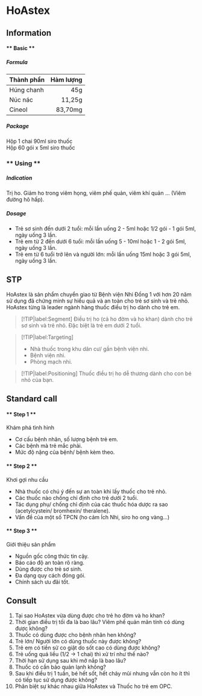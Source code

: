 # HoAstex
## Information

<!-- tabs:start -->

#### ** Basic **
##### Formula

| Thành phần | Hàm lượng |
|:---| ---:|
| Húng chanh | 45g|
| Núc nác | 11,25g|
| Cineol | 83,70mg |

##### Package
Hộp 1 chai 90ml siro thuốc  
Hộp 60 gói x 5ml siro thuốc

### ** Using **
##### Indication
Trị ho. Giảm ho trong viêm họng, viêm phế quản, viêm khí quản … (Viêm đường hô hấp).

##### Dosage
- Trẻ sơ sinh đến dưới 2 tuổi: mỗi lần uống 2 - 5ml hoặc 1/2 gói - 1 gói 5ml, ngày uống 3 lần.
- Trẻ em từ 2 đến dưới 6 tuổi: mỗi lần uống 5 - 10ml hoặc 1 - 2 gói 5ml, ngày uống 3 lần.
- Trẻ em từ 6 tuổi trở lên và người lớn: mỗi lần uống 15ml hoặc 3 gói 5ml, ngày uống 3 lần.

<!-- tabs:end -->


## STP

HoAstex là sản phẩm chuyển giao từ Bệnh viện Nhi Đồng 1 với hơn 20 năm sử dụng đã chứng minh sự hiểu quả và an toàn cho trẻ sơ sinh và trẻ nhỏ. HoAstex từng là leader ngành hàng thuốc điều trị ho dành cho trẻ em.

> [!TIP|label:Segment]
> Điều trị ho (cả ho đờm và ho khan) dành cho trẻ sơ sinh và trẻ nhỏ. Đặc biệt là trẻ em dưới 2 tuổi.

> [!TIP|label:Targeting]
> - Nhà thuốc trong khu dân cư/ gần bệnh viện nhi.
> - Bệnh viện nhi.
> - Phòng mạch nhi.

> [!TIP|label:Positioning]
> Thuốc điều trị ho dễ thương dành cho con bé nhỏ của bạn.

## Standard call

<!-- tabs:start -->

#### ** Step 1 **
Khám phá tình hình
- Cơ cấu bệnh nhân, số lượng bệnh trẻ em.
- Các bệnh mà trẻ mắc phải.
- Mức độ nặng của bệnh/ bệnh kèm theo.

#### ** Step 2 **
Khơi gợi nhu cầu
- Nhà thuốc có chú ý đến sự an toàn khi lấy thuốc cho trẻ nhỏ.
- Các thuốc nào chống chỉ định cho trẻ dưới 2 tuổi.
- Tác dụng phụ/ chống chỉ định của các thuốc hóa dược ra sao (acetylcystein/ bromhexin/ theralene).
- Vấn đề của một số TPCN (ho cảm Ích Nhi, siro ho ong vàng...)

#### ** Step 3 **
Giới thiệu sản phẩm
- Nguồn gốc công thức tin cậy.
- Báo cáo độ an toàn rõ ràng.
- Dùng được cho trẻ sơ sinh.
- Đa dạng quy cách đóng gói.
- Chính sách ưu đãi tốt.

<!-- tabs:end -->

## Consult
1. Tại sao HoAstex vừa dùng được cho trẻ ho đờm và ho khan?
2. Thời gian điều trị tối đa là bao lâu? Viêm phế quản mãn tính có dùng được không?
3. Thuốc có dùng được cho bệnh nhân hen không?
4. Trẻ lớn/ Người lớn có dùng thuốc này được không?
5. Trẻ em có tiền sử co giật do sốt cao có dùng được không?
6. Trẻ uống quá liều (1/2 -> 1 chai) thì xử trí như thế nào?
7. Thời hạn sử dụng sau khi mở nắp là bao lâu?
8. Thuốc có cần bảo quản lạnh không?
9. Sau khi điều trị 1 tuần, bé hết sốt, hết chảy mũi nhưng vẫn còn ho ít thì có tiếp tục sử dụng được không?
10. Phân biệt sự khác nhau giữa HoAstex và Thuốc ho trẻ em OPC.
